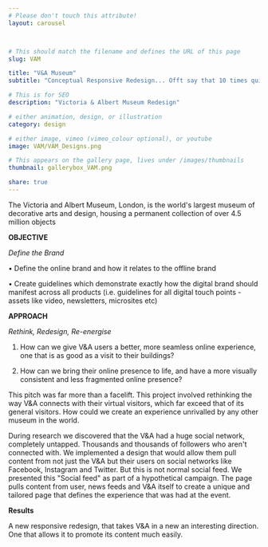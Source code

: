 ```yaml
---
# Please don't touch this attribute!
layout: carousel



# This should match the filename and defines the URL of this page
slug: VAM

title: "V&A Museum"
subtitle: "Conceptual Responsive Redesign... Offt say that 10 times quick"

# This is for SEO
description: "Victoria & Albert Museum Redesign"

# either animation, design, or illustration
category: design

# either image, vimeo (vimeo_colour optional), or youtube
image: VAM/VAM_Designs.png

# This appears on the gallery page, lives under /images/thumbnails
thumbnail: gallerybox_VAM.png

share: true
---
```


The Victoria and Albert Museum, London, is the world's largest museum of decorative arts and design, housing a permanent collection of over 4.5 million objects

**OBJECTIVE**

*Define the Brand*

• Define the online brand and how it relates to the offline brand 

• Create guidelines which demonstrate exactly how the digital brand should manifest across all products (i.e. guidelines for all digital touch points - assets like video, newsletters, microsites etc)

**APPROACH**

*Rethink, Redesign, Re-energise*

1. How can we give V&A users a better, more seamless online experience, one that is as good as a visit to their buildings?

2. How can we bring their online presence to life, and have a more visually consistent and less fragmented online presence?

This pitch was far more than a facelift. This project involved rethinking the way V&A connects with their virtual visitors, which far exceed that of its general visitors. How could we create an experience unrivalled by any other museum in the world.

During research we discovered that the V&A had a huge social network, completely untapped. Thousands and thousands of followers who aren't connected with. We implemented a design that would allow them pull content from not just the V&A but their users on social networks like Facebook, Instagram and Twitter. But this is not normal social feed. We presented this "Social feed" as part of a hypothetical campaign. The page pulls content from user, news feeds and V&A itself to create a unique and tailored page that defines the experience that was had at the event. 

**Results**

A new responsive redesign, that takes V&A in a new an interesting direction.  One that allows it to promote its content much easily.